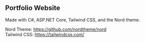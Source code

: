 ## Portfolio Website

Made with C#, ASP.NET Core, Tailwind CSS, and the Nord theme.

Nord Theme: https://github.com/nordtheme/nord \
Tailwind CSS: https://tailwindcss.com/
